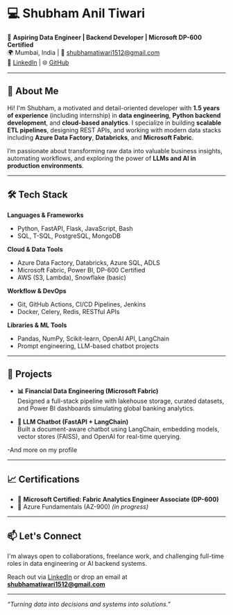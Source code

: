 # 💻 Shubham Anil Tiwari

🎯 **Aspiring Data Engineer | Backend Developer | Microsoft DP-600 Certified**  
🌍 Mumbai, India | 📧 shubhamatiwari1512@gmail.com  
🔗 [LinkedIn](https://www.linkedin.com/in/shubham-tiwari-75b01a23b/) | 🌐 [GitHub](https://github.com/shubhamtiwari123)

---

## 👋 About Me

Hi! I'm Shubham, a motivated and detail-oriented developer with **1.5 years of experience** (including internship) in **data engineering**, **Python backend development**, and **cloud-based analytics**. I specialize in building **scalable ETL pipelines**, designing REST APIs, and working with modern data stacks including **Azure Data Factory**, **Databricks**, and **Microsoft Fabric**.

I’m passionate about transforming raw data into valuable business insights, automating workflows, and exploring the power of **LLMs and AI in production environments**.

---

## 🛠️ Tech Stack

**Languages & Frameworks**  
- Python, FastAPI, Flask, JavaScript, Bash  
- SQL, T-SQL, PostgreSQL, MongoDB  

**Cloud & Data Tools**  
- Azure Data Factory, Databricks, Azure SQL, ADLS  
- Microsoft Fabric, Power BI, DP-600 Certified  
- AWS (S3, Lambda), Snowflake (basic)  

**Workflow & DevOps**  
- Git, GitHub Actions, CI/CD Pipelines, Jenkins  
- Docker, Celery, Redis, RESTful APIs  

**Libraries & ML Tools**  
- Pandas, NumPy, Scikit-learn, OpenAI API, LangChain  
- Prompt engineering, LLM-based chatbot projects  

---

## 📂 Projects

- **📊 Financial Data Engineering (Microsoft Fabric)**  
  Designed a full-stack pipeline with lakehouse storage, curated datasets, and Power BI dashboards simulating global banking analytics.

- **🧠 LLM Chatbot (FastAPI + LangChain)**  
  Built a document-aware chatbot using LangChain, embedding models, vector stores (FAISS), and OpenAI for real-time querying.

-And more on my profile

---

## 📈 Certifications

- 🏅 **Microsoft Certified: Fabric Analytics Engineer Associate (DP-600)**
- 📜 Azure Fundamentals (AZ-900) *(in progress)*

---

## 📫 Let's Connect

I'm always open to collaborations, freelance work, and challenging full-time roles in data engineering or AI backend systems.

Reach out via [LinkedIn](https://www.linkedin.com/in/shubham-tiwari-75b01a23b/) or drop an email at **shubhamatiwari1512@gmail.com**

---

_“Turning data into decisions and systems into solutions.”_

